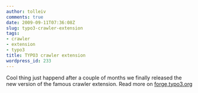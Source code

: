 ```yaml
---
author: tolleiv
comments: true
date: 2009-09-11T07:36:08Z
slug: typo3-crawler-extension
tags:
- crawler
- extension
- typo3
title: TYPO3 crawler extension
wordpress_id: 233
---
```


Cool thing just happend after a couple of months we finally released the new version of the famous crawler extension. Read more on [forge,typo3.org](http://forge.typo3.org/news/show/181)
